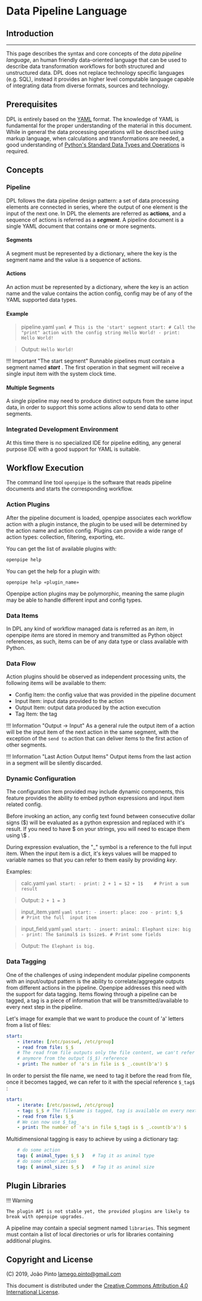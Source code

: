 # Data Pipeline Language

## Introduction
---------------
This page describes the syntax and core concepts of the *data pipeline language*, an human friendly data-oriented language that can be used to describe data transformation workflows for both structured and unstructured data. DPL does not replace technology specific languages (e.g. SQL), instead it  provides an higher level computable language capable of integrating data from diverse formats, sources and technology.

## Prerequisites
DPL is entirely based on the [YAML] format. The knowledge of YAML is fundamental for the proper understanding of the material in this document. While in general the data processing operations will be described using markup language, when calculations and transformations are needed, a good understanding of [Python's Standard Data Types and Operations][python_std_types] is required.

## Concepts

### Pipeline
DPL follows the data pipeline design pattern: a set of data processing elements are connected in series, where the output of one element is the input of the next one.
In DPL the elements are referred as **actions**, and a sequence of actions is referred as a ***segment***. A pipeline document is a single YAML document that contains one or more segments.

#### Segments
A segment must be represented by a dictionary, where the key is the segment name and the value is a sequence of actions.

#### Actions
An action must be represented by a dictionary, where the key is an action name and the value contains the action config, config may be of any of the YAML supported data types.

#### Example

> pipeline.yaml
    ```yaml
    # This is the 'start' segment
    start:
        # Call the "print" action with the config string Hello World!
        - print: Hello World!
    ```

> Output:
    ```
    Hello World!
    ```

!!! Important "The start segment"
    Runnable pipelines must contain a segment named ***start*** . The first operation in that segment will receive a single input item with the system clock time.

#### Multiple Segments
A single pipeline may need to produce distinct outputs from the same input data, in order to support this some actions allow to send data to other segments.

### Integrated Development Environment
At this time there is no specialized IDE for pipeline editing, any general purpose IDE with a good support for YAML is suitable.

## Workflow Execution

The command line tool `openpipe` is the software that reads pipeline documents and starts the corresponding workflow.

### Action Plugins
After the pipeline document is loaded, openpipe associates each workflow action with a plugin instance, the plugin to be used will be determined by the action name and action config.  Plugins can provide a wide range of action types: collection, filtering, exporting, etc.

You can get the list of available plugins with:
```sh
openpipe help
```

You can get the help for a plugin with:
```
openpipe help «plugin_name»
```

Openpipe action plugins may be polymorphic, meaning the same plugin may be able to handle different input and config types.

### Data Items
In DPL any kind of workflow managed data is referred as an _item_, in openpipe _items_ are stored in memory and transmitted as Python object references, as such, items can be of any data type or class available with Python.

### Data Flow

Action plugins should be observed as independent processing units, the following items will be available to them:

- Config Item: the config value that was provided in the pipeline document
- Input Item: input data provided to the action
- Output Item: output data produced by the action execution
- Tag Item: the tag

!!! Information "Output -> Input"
    As a general rule the output item of a action will be the input item of the next action in the same segment, with the exception of the `send to` action that can deliver items to the first action of other segments.

!!! Information "Last Action Output Items"
    Output items from the last action in a segment will be silently discarded.


### Dynamic Configuration

The configuration item provided may include dynamic components, this feature provides the ability to embed python expressions and input item related config.

Before invoking an action, any config text found between consecutive dollar signs ($) will be evaluated as a python expression and replaced with it's result. If you need to have $ on your strings, you will need to escape them using \\$ .

During expression evaluation, the "_" symbol is a reference to the full input item. When the input item is a dict, it's keys values will be mapped to variable names so that you can refer to them easily by providing $key$.


Examples:
> calc.yaml
    ```yaml
    start:
        - print: 2 + 1 = $2 + 1$    # Print a sum result
    ```

> Output:
    ```
    2 + 1 = 3
    ```

> input_item.yaml
    ```yaml
    start:
        - insert:
            place: zoo
        - print: $_$    # Print the full  input item
    ```

> input_field.yaml
    ```yaml
    start:
        - insert:
            animal: Elephant
            size: big
        - print: The $animal$ is $size$. # Print some fields
    ```


> Output:
    ```
    The Elephant is big.
    ```

### Data Tagging

One of the challenges of using independent modular pipeline components with an input/output pattern is the ability to correlate/aggregate outputs from different actions in the pipeline. Openpipe addresses this need with the support for data tagging. Items flowing through a pipeline can be tagged, a tag is a piece of information that will be transmitted/available to every next step in the pipeline.

Let's image for example that we want to produce the count of 'a' letters from a list of files:
```yaml
start:
    - iterate: [/etc/passwd, /etc/group]
    - read from file: $_$
    # The read from file outputs only the file content, we can't refer to it
    # anymore from the output ($_$) reference
    - print: The number of 'a's in file is $ _.count(b'a') $
```
In order to persist the file name, we need to tag it before the read from file, once it becomes tagged, we can refer to it with the special reference `$_tag$` :
```yaml
start:
    - iterate: [/etc/passwd, /etc/group]
    - tag: $_$ # The filename is tagged, tag is available on every next action
    - read from file: $_$
    # We can now use $_tag_
    - print: The number of 'a's in file $_tag$ is $ _.count(b'a') $
```

Multidimensional tagging is easy to achieve by using a dictionary tag:
```yaml
    # do some action
    tag: { animal_type: $_$ }   # Tag it as animal type
    # do some other action
    tag: { animal_size: $_$ }   # Tag it as animal size
```


## Plugin Libraries

!!! Warning

    The plugin API is not stable yet, the provided plugins are likely to break with openpipe upgrades.


A pipeline may contain a special segment named `libraries`. This segment must contain a list of local directories or urls for libraries containing additional plugins.

## Copyright and License

(C) 2019, João Pinto <lamego.pinto@gmail.com>

This document is distributed under the [Creative Commons Attribution 4.0 International License].

[YAML]: http://yaml.org/spec/1.1/
[python_std_types]: https://docs.python.org/3/library/stdtypes.html
[openpipe tool]: /OpenpipeTool

[Creative Commons Attribution 4.0 International License]: https://creativecommons.org/licenses/by/4.0/
